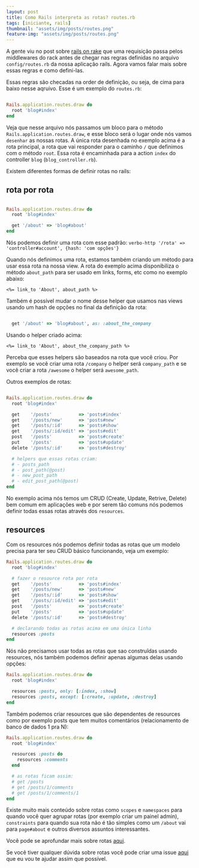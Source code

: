 ```yaml
---
layout: post
title: Como Rails interpreta as rotas? routes.rb
tags: [iniciante, rails]
thumbnail: "assets/img/posts/routes.png"
feature-img: "assets/img/posts/routes.png"
---
```


A gente viu no post sobre [rails on rake](http://rubynostrilhos.com.br/2017/12/07/como-rails-interpreta-as-rotas-rack.html) que uma requisição passa pelos middlewares do rack antes de chegar nas regras definidas no arquivo `config/routes.rb` da nossa aplicação rails. Agora vamos falar mais sobre essas regras e como defini-las.

Essas regras são checadas na order de definição, ou seja, de cima para baixo nesse aqruivo. Esse é um exemplo do `routes.rb`:

```ruby

Rails.application.routes.draw do
  root 'blog#index'
end
```

Veja que nesse arquivo nós passamos um bloco para o método `Rails.application.routes.draw`, e esse bloco será o lugar onde nós vamos `desenhar` as nossas rotas. A única rota desenhada no exemplo acima é a rota principal, a rota que vai responder para o caminho `/` que definimos com o método `root`. Essa rota é encaminhada para a action `index` do controller `blog` (`blog_controller.rb`).

Existem diferentes formas de definir rotas no rails:

## rota por rota

```ruby

Rails.application.routes.draw do
  root 'blog#index'

  get '/about' => 'blog#about'
end
```

Nós podemos definir uma rota com esse padrão: `verbo-http '/rota' => 'controller#account', {hash: 'com opções'}`

Quando nós definimos uma rota, estamos também criando um método para usar essa rota na nossa view. A rota do exemplo acima disponibiliza o método `about_path` para ser usado em links, forms, etc como no exemplo abaixo:

```erb
<%= link_to 'About', about_path %>
```

Também é possível mudar o nome desse helper que usamos nas views usando um hash de opções no final da definição da rota:

```ruby

  get '/about' => 'blog#about', as: :about_the_company
```

Usando o helper criado acima:

```erb
<%= link_to 'About', about_the_company_path %>
```

Perceba que esses helpers são baseados na rota que você criou. Por exemplo se você criar uma rota `/company` o helper será `company_path` e se você criar a rota `/awesome` o helper será `awesome_path`.


Outros exemplos de rotas:

```ruby

Rails.application.routes.draw do
  root 'blog#index'

  get    '/posts'          => 'posts#index'
  get    '/posts/new'      => 'posts#new'
  get    '/posts/:id'      => 'posts#show'
  get    '/posts/:id/edit' => 'posts#edit'
  post   '/posts'          => 'posts#create'
  put    '/posts'          => 'posts#update'
  delete '/posts/:id'      => 'posts#destroy'

  # helpers que essas rotas criam:
  # - posts_path
  # - post_path(@post)
  # - new_post_path
  # - edit_post_path(@post)
end

```

No exemplo acima nós temos um CRUD (Create, Update, Retrive, Delete) bem comum em aplicações web e por serem tão comuns nós podemos definir todas essas rotas através dos `resources`.

## resources

Com os resources nós podemos definir todas as rotas que um modelo precisa para ter seu CRUD básico funcionando, veja um exemplo:

```ruby
Rails.application.routes.draw do
  root 'blog#index'

  # fazer o resource rota por rota
  get    '/posts'          => 'posts#index'
  get    '/posts/new'      => 'posts#new'
  get    '/posts/:id'      => 'posts#show'
  get    '/posts/:id/edit' => 'posts#edit'
  post   '/posts'          => 'posts#create'
  put    '/posts'          => 'posts#update'
  delete '/posts/:id'      => 'posts#destroy'

  # declarando todas as rotas acima em uma única linha
  resources :posts
end

```

Nós não precisamos usar todas as rotas que sao construĩdas usando resources, nós também podemos definir apenas algumas delas usando opções:


```ruby
Rails.application.routes.draw do
  root 'blog#index'

  resources :posts, only: [:index, :show]
  resources :posts, except: [:create, :update, :destroy]
end

```

Também podemos criar resources que são dependentes de resources como por exemplo posts que tem muitos comentários (relacionamento de banco de dados 1 pra N):

```ruby
Rails.application.routes.draw do
  root 'blog#index'

  resources :posts do
    resources :comments
  end

  # as rotas ficam assim:
  # get /posts
  # get /posts/1/comments
  # get /posts/1/comments/1
end

```

Existe muito mais conteúdo sobre rotas como `scopes` e `namespaces` para quando você quer agrupar rotas (por exemplo criar um painel admin), `constraints` para quando sua rota não é tão simples como um `/about` vai para `page#about` e outros diversos assuntos interessantes.

Você pode se aprofundar mais sobre rotas [aqui](http://guides.rubyonrails.org/routing.html).

Se você tiver qualquer dúvida sobre rotas você pode criar uma issue [aqui](https://github.com/rubynostrilhos/forum) que eu vou te ajudar assim que possível.
